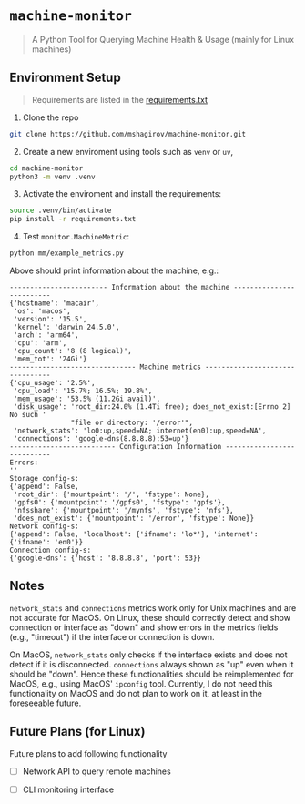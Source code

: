 # `machine-monitor` 

> A Python Tool for Querying Machine Health & Usage (mainly for Linux machines)

## Environment Setup

> Requirements are listed in the [requirements.txt](./requirements.txt)

1. Clone the repo

```bash
git clone https://github.com/mshagirov/machine-monitor.git
```

2. Create a new enviroment using tools such as `venv` or `uv`,

```bash
cd machine-monitor
python3 -m venv .venv
```

3. Activate the enviroment and install the requirements:

```bash
source .venv/bin/activate
pip install -r requirements.txt
```

4. Test `monitor.MachineMetric`:


```bash
python mm/example_metrics.py
```

Above should print information about the machine, e.g.:

```
------------------------ Information about the machine -------------------------
{'hostname': 'macair',
 'os': 'macos',
 'version': '15.5',
 'kernel': 'darwin 24.5.0',
 'arch': 'arm64',
 'cpu': 'arm',
 'cpu_count': '8 (8 logical)',
 'mem_tot': '24Gi'}
------------------------------- Machine metrics --------------------------------
{'cpu_usage': '2.5%',
 'cpu_load': '15.7%; 16.5%; 19.8%',
 'mem_usage': '53.5% (11.2Gi avail)',
 'disk_usage': 'root_dir:24.0% (1.4Ti free); does_not_exist:[Errno 2] No such '
               "file or directory: '/error'",
 'network_stats': 'lo0:up,speed=NA; internet(en0):up,speed=NA',
 'connections': 'google-dns(8.8.8.8):53=up'}
-------------------------- Configuration Information ---------------------------
Errors:
''
Storage config-s:
{'append': False,
 'root_dir': {'mountpoint': '/', 'fstype': None},
 'gpfs0': {'mountpoint': '/gpfs0', 'fstype': 'gpfs'},
 'nfsshare': {'mountpoint': '/mynfs', 'fstype': 'nfs'},
 'does_not_exist': {'mountpoint': '/error', 'fstype': None}}
Network config-s:
{'append': False, 'localhost': {'ifname': 'lo*'}, 'internet': {'ifname': 'en0'}}
Connection config-s:
{'google-dns': {'host': '8.8.8.8', 'port': 53}}
```

## Notes

`network_stats` and `connections` metrics work only for Unix machines and are not accurate for MacOS. On Linux, these should correctly detect and show connection or interface as "down" and show errors in the metrics fields (e.g., "timeout") if the interface or connection is down.

On MacOS, `network_stats` only checks if the interface exists and does not detect if it is disconnected. `connections` always shown as "up" even when it should be "down". Hence these functionalities should be reimplemented for MacOS, e.g., using MacOS' `ipconfig` tool. Currently, I do not need this functionality on MacOS and do not plan to work on it, at least in the foreseeable future.

## Future Plans (for Linux)

Future plans to add following functionality

- [ ] Network API to query remote machines
- [ ] CLI monitoring interface

